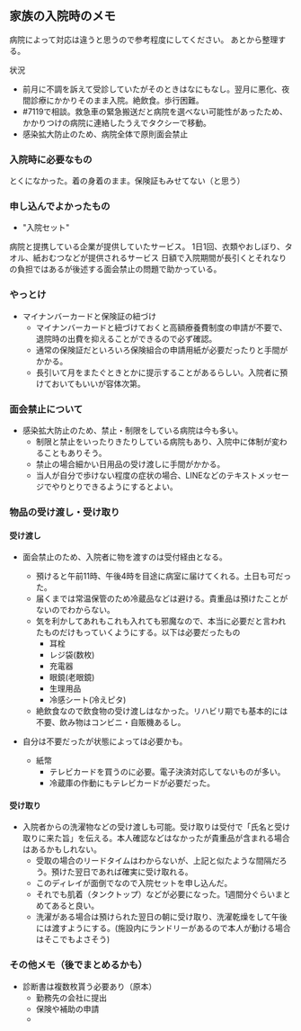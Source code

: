 ## 家族の入院時のメモ

病院によって対応は違うと思うので参考程度にしてください。
あとから整理する。

状況

- 前月に不調を訴えて受診していたがそのときはなにもなし。翌月に悪化、夜間診療にかかりそのまま入院。絶飲食。歩行困難。
- #7119で相談。救急車の緊急搬送だと病院を選べない可能性があったため、かかりつけの病院に連絡したうえでタクシーで移動。
- 感染拡大防止のため、病院全体で原則面会禁止

### 入院時に必要なもの

とくになかった。着の身着のまま。保険証もみせてない（と思う）

### 申し込んでよかったもの

- "入院セット"

病院と提携している企業が提供していたサービス。
1日1回、衣類やおしぼり、タオル、紙おむつなどが提供されるサービス
日額で入院期間が長引くとそれなりの負担ではあるが後述する面会禁止の問題で助かっている。

### やっとけ

- マイナンバーカードと保険証の紐づけ
  - マイナンバーカードと紐づけておくと高額療養費制度の申請が不要で、退院時の出費を抑えることができるので必ず確認。
  - 通常の保険証だといろいろ保険組合の申請用紙が必要だったりと手間がかかる。
  - 長引いて月をまたぐときとかに提示することがあるらしい。入院者に預けておいてもいいが容体次第。

### 面会禁止について

- 感染拡大防止のため、禁止・制限をしている病院は今も多い。
  - 制限と禁止をいったりきたりしている病院もあり、入院中に体制が変わることもありそう。
  - 禁止の場合細かい日用品の受け渡しに手間がかかる。
  - 当人が自分で歩けない程度の症状の場合、LINEなどのテキストメッセージでやりとりできるようにするとよい。

### 物品の受け渡し・受け取り

#### 受け渡し
- 面会禁止のため、入院者に物を渡すのは受付経由となる。
  - 預けると午前11時、午後4時を目途に病室に届けてくれる。土日も可だった。
  - 届くまでは常温保管のため冷蔵品などは避ける。貴重品は預けたことがないのでわからない。
  - 気を利かしてあれもこれも入れても邪魔なので、本当に必要だと言われたものだけもっていくようにする。以下は必要だったもの
     - 耳栓
     - レジ袋(数枚)
     - 充電器
     - 眼鏡(老眼鏡)
     - 生理用品
     - 冷感シート(冷えピタ)
  - 絶飲食なので飲食物の受け渡しはなかった。リハビリ期でも基本的には不要、飲み物はコンビニ・自販機あるし。

- 自分は不要だったが状態によっては必要かも。
  - 紙幣
    - テレビカードを買うのに必要。電子決済対応してないものが多い。
    - 冷蔵庫の作動にもテレビカードが必要だった。


#### 受け取り

- 入院者からの洗濯物などの受け渡しも可能。受け取りは受付で「氏名と受け取りに来た旨」を伝える。本人確認などはなかったが貴重品が含まれる場合はあるかもしれない。
  - 受取の場合のリードタイムはわからないが、上記と似たような間隔だろう。預けた翌日であれば確実に受け取れる。
  - このディレイが面倒でなので入院セットを申し込んだ。
  - それでも肌着（タンクトップ）などが必要になった。1週間分ぐらいまとめてあると良い。
  - 洗濯がある場合は預けられた翌日の朝に受け取り、洗濯乾燥をして午後には渡すようにする。(施設内にランドリーがあるので本人が動ける場合はそこでもよさそう)

### その他メモ（後でまとめるかも）

- 診断書は複数枚貰う必要あり（原本）
  - 勤務先の会社に提出
  - 保険や補助の申請
  - 

